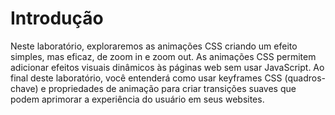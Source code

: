 # Introdução

Neste laboratório, exploraremos as animações CSS criando um efeito simples, mas eficaz, de zoom in e zoom out. As animações CSS permitem adicionar efeitos visuais dinâmicos às páginas web sem usar JavaScript. Ao final deste laboratório, você entenderá como usar keyframes CSS (quadros-chave) e propriedades de animação para criar transições suaves que podem aprimorar a experiência do usuário em seus websites.
